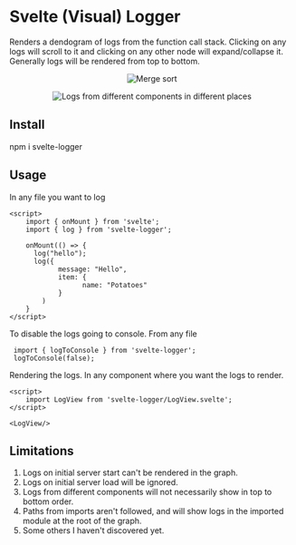 # Svelte (Visual) Logger

Renders a dendogram of logs from the function call stack. Clicking on any logs will scroll to it and clicking on any other node will expand/collapse it.
Generally logs will be rendered from top to bottom.

<p align="center">
  <img src="https://i.imgur.com/jutkVST.jpg" alt="Merge sort">
</p>

<p align="center">
  <img src="https://i.imgur.com/YM5iCHc.png" alt="Logs from different components in different places">
</p>


## Install
npm i svelte-logger

## Usage

In any file you want to log
```
<script>
    import { onMount } from 'svelte';
  	import { log } from 'svelte-logger';

    onMount(() => {
      log("hello");
      log({
            message: "Hello",
            item: {
                  name: "Potatoes"
            }
        )
    }
</script>
```

To disable the logs going to console. From any file
```
 import { logToConsole } from 'svelte-logger';
 logToConsole(false);
```

Rendering the logs. In any component where you want the logs to render.
```
<script>
	import LogView from 'svelte-logger/LogView.svelte';	
</script>

<LogView/>
```

## Limitations
1. Logs on initial server start can't be rendered in the graph.
2. Logs on initial server load will be ignored.
3. Logs from different components will not necessarily show in top to bottom order.
4. Paths from imports aren't followed, and will show logs in the imported module at the root of the graph.
5. Some others I haven't discovered yet. 
